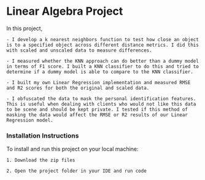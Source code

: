# Linear Algebra Project

In this project, 
    
    - I develop a k nearest neighbors function to test how close an object is to a specified object across different distance metrics. I did this with scaled and unscaled data to measure differences.
    
    - I measured whether the KNN approach can do better than a dummy model in terms of F1 score. I built a KNN classifier to do this and tried to determine if a dummy model is able to compare to the KNN classifier. 
    
    - I built my own Linear Regression implementation and measured RMSE and R2 scores for both the original and scaled data.
    
    - I obfuscated the data to mask the personal identification features. This is useful when dealing with clients who would not like this data to be scene and should be kept private. I tested if this method of masking the data would affect the RMSE or R2 results of our Linear Regression model.

### Installation Instructions

To install and run this project on your local machine:

    1. Download the zip files

    2. Open the project folder in your IDE and run code

